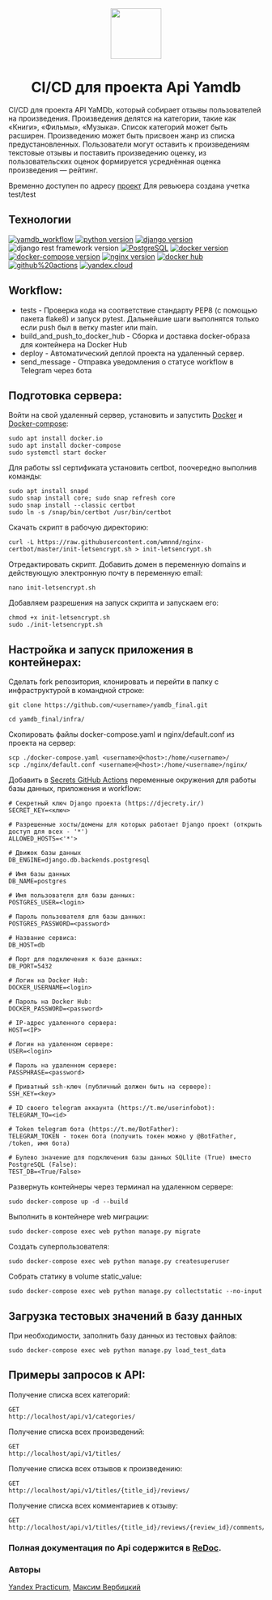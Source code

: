 <div id="header" align="center">
  <img src="https://media.giphy.com/media/l41lRVmlnknDV3n9u/giphy.gif" width="100"/>
</div>

# <div align="center"> CI/CD для проекта Api Yamdb </div>
CI/CD для проекта API YaMDb, который собирает отзывы пользователей на произведения. Произведения делятся на категории, такие как «Книги», «Фильмы», «Музыка». Список категорий может быть расширен. Произведению может быть присвоен жанр из списка предустановленных. Пользователи могут оставить к произведениям текстовые отзывы и поставить произведению оценку, из пользовательских оценок формируется усреднённая оценка произведения — рейтинг.

Временно доступен по адресу [проект](http://tubemax.hopto.org/admin/)
Для ревьюера создана учетка test/test


## Технологии
[![yamdb_workflow](https://github.com/maxxtor/yamdb_final/actions/workflows/yamdb_workflow.yml/badge.svg?branch=master&event=push)](https://github.com/maxxtor/yamdb_final/actions/workflows/yamdb_workflow.yml)
[![python version](https://img.shields.io/badge/Python-3.7-green)](https://www.python.org/)
[![django version](https://img.shields.io/badge/Django-2.2-green)](https://www.djangoproject.com/)
![django rest framework version](https://img.shields.io/badge/Django%20REST%20Framework-3.2.14-green)
[![PostgreSQL](https://img.shields.io/badge/PostgresSQL-13.0-green)](https://www.postgresql.org/)
[![docker version](https://img.shields.io/badge/Docker-20.10-green)](https://www.docker.com/)
[![docker-compose version](https://img.shields.io/badge/Docker--Compose-3.8-green)](https://www.docker.com/)
[![nginx version](https://img.shields.io/badge/Nginx-%201.18-green)](https://nginx.org/ru/)
[![docker hub](https://img.shields.io/badge/-Docker%20Hub-464646?style=flat&logo=Docker&logoColor=56C0C0&color=515151)](https://www.docker.com/products/docker-hub)
[![github%20actions](https://img.shields.io/badge/-GitHub%20Actions-464646?style=flat&logo=GitHub%20actions&logoColor=56C0C0&color=515151)](https://github.com/features/actions)
[![yandex.cloud](https://img.shields.io/badge/-Yandex.Cloud-464646?style=flat&logo=Yandex.Cloud&logoColor=56C0C0&color=515151)](https://cloud.yandex.ru/)


## Workflow:
* tests - Проверка кода на соответствие стандарту PEP8 (с помощью пакета flake8) и запуск pytest. Дальнейшие шаги выполнятся только если push был в ветку master или main.
* build_and_push_to_docker_hub - Сборка и доставка docker-образа для контейнера на Docker Hub
* deploy - Автоматический деплой проекта на удаленный сервер.
* send_message - Отправка уведомления о статусе workflow в Telegram через бота


## Подготовка сервера:
Войти на свой удаленный сервер, установить и запустить [Docker](https://docs.docker.com/engine/install/) и [Docker-compose](https://docs.docker.com/compose/install/):
```
sudo apt install docker.io
sudo apt install docker-compose
sudo systemctl start docker
```
Для работы ssl сертификата установить certbot, поочередно выполнив команды:
```
sudo apt install snapd
sudo snap install core; sudo snap refresh core
sudo snap install --classic certbot
sudo ln -s /snap/bin/certbot /usr/bin/certbot
```
Скачать скрипт в рабочую директорию:
```
curl -L https://raw.githubusercontent.com/wmnnd/nginx-certbot/master/init-letsencrypt.sh > init-letsencrypt.sh
```
Отредактировать скрипт. Добавить домен в переменную domains и действующую электронную почту в переменную email:
```
nano init-letsencrypt.sh
```
Добавляем разрешения на запуск скрипта и запускаем его:
```
chmod +x init-letsencrypt.sh
sudo ./init-letsencrypt.sh
```


## Настройка и запуск приложения в контейнерах:
Сделать fork репозитория, клонировать и перейти в папку с инфраструктурой в командной строке:
```
git clone https://github.com/<username>/yamdb_final.git
```
```
cd yamdb_final/infra/
```
Скопировать файлы docker-compose.yaml и nginx/default.conf из проекта на сервер:
```
scp ./docker-compose.yaml <username>@<host>:/home/<username>/
scp ./nginx/default.conf <username>@<host>:/home/<username>/nginx/
```
Добавить в [Secrets GitHub Actions](https://github.com/<username>/yamdb_final/settings/secrets/actions) переменные окружения для работы базы данных, приложения и workflow:
```
# Cекретный ключ Django проекта (https://djecrety.ir/)
SECRET_KEY=<ключ>

# Разрешенные хосты/домены для которых работает Django проект (открыть доступ для всех - '*')
ALLOWED_HOSTS=<'*'>

# Движок базы данных
DB_ENGINE=django.db.backends.postgresql

# Имя базы данных
DB_NAME=postgres

# Имя пользователя для базы данных:
POSTGRES_USER=<login>

# Пароль пользователя для базы данных:
POSTGRES_PASSWORD=<password>

# Название сервиса:
DB_HOST=db

# Порт для подключения к базе данных:
DB_PORT=5432

# Логин на Docker Hub:
DOCKER_USERNAME=<login>

# Пароль на Docker Hub:
DOCKER_PASSWORD=<password>

# IP-адрес удаленного сервера:
HOST=<IP>

# Логин на удаленном сервере:
USER=<login>

# Пароль на удаленном сервере:
PASSPHRASE=<password>

# Приватный ssh-ключ (публичный должен быть на сервере):
SSH_KEY=<key>

# ID своего telegram аккаунта (https://t.me/userinfobot):
TELEGRAM_TO=<id> 

# Token telegram бота (https://t.me/BotFather):
TELEGRAM_TOKEN - токен бота (получить токен можно у @BotFather, /token, имя бота)

# Булево значение для подключения базы данных SQLlite (True) вместо PostgreSQL (False):
TEST_DB=<True/False>
```

Развернуть контейнеры через терминал на удаленном сервере:
```
sudo docker-compose up -d --build
```

Выполнить в контейнере web миграции:
```
sudo docker-compose exec web python manage.py migrate
```

Создать суперпользователя:
```
sudo docker-compose exec web python manage.py createsuperuser
```

Собрать статику в volume static_value:
```
sudo docker-compose exec web python manage.py collectstatic --no-input
```


## Загрузка тестовых значений в базу данных

При необходимости, заполнить базу данных из тестовых файлов:
```
sudo docker-compose exec web python manage.py load_test_data
```


## Примеры запросов к API:

Получение списка всех категорий:
```
GET
http://localhost/api/v1/categories/
```

Получение списка всех произведений:
```
GET
http://localhost/api/v1/titles/
```

Получение списка всех отзывов к произведению:
```
GET
http://localhost/api/v1/titles/{title_id}/reviews/
```

Получение списка всех комментариев к отзыву:
```
GET
http://localhost/api/v1/titles/{title_id}/reviews/{review_id}/comments/
```

### Полная документация по Api содержится в [ReDoc](http://localhost/redoc/).

### Авторы
[Yandex Practicum], [Максим Вербицкий]

[//]: #

   [Yandex Practicum]: <https://practicum.yandex.ru/>
   [Максим Вербицкий]: <https://github.com/mAXxtor>
